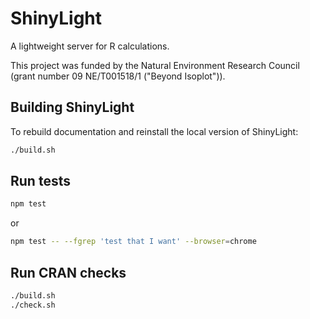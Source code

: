 # ShinyLight

A lightweight server for R calculations.

This project was funded by the Natural Environment Research Council (grant number 09 NE/T001518/1 ("Beyond Isoplot")).

## Building ShinyLight

To rebuild documentation and reinstall the local version of ShinyLight:

```sh
./build.sh
```

## Run tests

```sh
npm test
```

or

```sh
npm test -- --fgrep 'test that I want' --browser=chrome
```

## Run CRAN checks

```sh
./build.sh
./check.sh
```
